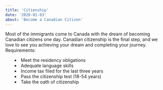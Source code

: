 ```yaml
---
title: 'Citienship'
date: '2020-01-03'
about: 'Become a Canadian Citizen'
---
```


Most of the immigrants come to Canada with the dream of becoming Canadian citizens one day.
Canadian citizenship is the final step, and we love to see you achieving your dream and completing your journey.
Requirements:
<ul style="list-style-type: disc; list-style-position: inside; margin-top:5px; margin-left:5px">
<li>Meet the residency obligations</li>
<li>Adequate language skills</li>
<li>Income tax filed for the last three years</li>
<li>Pass the citizenship test (18-54 years)</li>
<li>Take the oath of citizenship</li>
</ul>